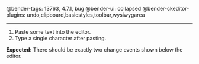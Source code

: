 @bender-tags: 13763, 4.7.1, bug
@bender-ui: collapsed
@bender-ckeditor-plugins: undo,clipboard,basicstyles,toolbar,wysiwygarea

----

1. Paste some text into the editor.
2. Type a single character after pasting.

**Expected:** There should be exactly two change events shown below the editor.
